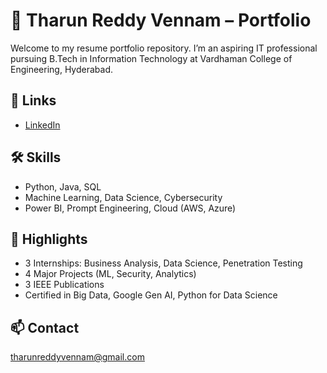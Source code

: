 # 📄 Tharun Reddy Vennam – Portfolio

Welcome to my resume portfolio repository. I’m an aspiring IT professional pursuing B.Tech in Information Technology at Vardhaman College of Engineering, Hyderabad.

## 🔗 Links

- [LinkedIn](https://www.linkedin.com/in/tharunreddyvennam)

## 🛠️ Skills

- Python, Java, SQL
- Machine Learning, Data Science, Cybersecurity
- Power BI, Prompt Engineering, Cloud (AWS, Azure)

## 📌 Highlights

- 3 Internships: Business Analysis, Data Science, Penetration Testing
- 4 Major Projects (ML, Security, Analytics)
- 3 IEEE Publications
- Certified in Big Data, Google Gen AI, Python for Data Science

## 📫 Contact

tharunreddyvennam@gmail.com

